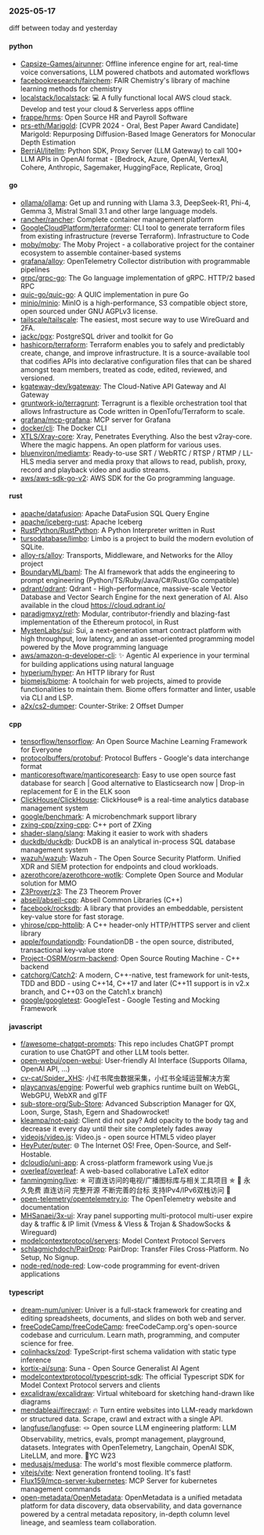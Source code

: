 ### 2025-05-17
diff between today and yesterday

#### python
* [Capsize-Games/airunner](https://github.com/Capsize-Games/airunner): Offline inference engine for art, real-time voice conversations, LLM powered chatbots and automated workflows
* [facebookresearch/fairchem](https://github.com/facebookresearch/fairchem): FAIR Chemistry's library of machine learning methods for chemistry
* [localstack/localstack](https://github.com/localstack/localstack): 💻 A fully functional local AWS cloud stack. Develop and test your cloud & Serverless apps offline
* [frappe/hrms](https://github.com/frappe/hrms): Open Source HR and Payroll Software
* [prs-eth/Marigold](https://github.com/prs-eth/Marigold): [CVPR 2024 - Oral, Best Paper Award Candidate] Marigold: Repurposing Diffusion-Based Image Generators for Monocular Depth Estimation
* [BerriAI/litellm](https://github.com/BerriAI/litellm): Python SDK, Proxy Server (LLM Gateway) to call 100+ LLM APIs in OpenAI format - [Bedrock, Azure, OpenAI, VertexAI, Cohere, Anthropic, Sagemaker, HuggingFace, Replicate, Groq]

#### go
* [ollama/ollama](https://github.com/ollama/ollama): Get up and running with Llama 3.3, DeepSeek-R1, Phi-4, Gemma 3, Mistral Small 3.1 and other large language models.
* [rancher/rancher](https://github.com/rancher/rancher): Complete container management platform
* [GoogleCloudPlatform/terraformer](https://github.com/GoogleCloudPlatform/terraformer): CLI tool to generate terraform files from existing infrastructure (reverse Terraform). Infrastructure to Code
* [moby/moby](https://github.com/moby/moby): The Moby Project - a collaborative project for the container ecosystem to assemble container-based systems
* [grafana/alloy](https://github.com/grafana/alloy): OpenTelemetry Collector distribution with programmable pipelines
* [grpc/grpc-go](https://github.com/grpc/grpc-go): The Go language implementation of gRPC. HTTP/2 based RPC
* [quic-go/quic-go](https://github.com/quic-go/quic-go): A QUIC implementation in pure Go
* [minio/minio](https://github.com/minio/minio): MinIO is a high-performance, S3 compatible object store, open sourced under GNU AGPLv3 license.
* [tailscale/tailscale](https://github.com/tailscale/tailscale): The easiest, most secure way to use WireGuard and 2FA.
* [jackc/pgx](https://github.com/jackc/pgx): PostgreSQL driver and toolkit for Go
* [hashicorp/terraform](https://github.com/hashicorp/terraform): Terraform enables you to safely and predictably create, change, and improve infrastructure. It is a source-available tool that codifies APIs into declarative configuration files that can be shared amongst team members, treated as code, edited, reviewed, and versioned.
* [kgateway-dev/kgateway](https://github.com/kgateway-dev/kgateway): The Cloud-Native API Gateway and AI Gateway
* [gruntwork-io/terragrunt](https://github.com/gruntwork-io/terragrunt): Terragrunt is a flexible orchestration tool that allows Infrastructure as Code written in OpenTofu/Terraform to scale.
* [grafana/mcp-grafana](https://github.com/grafana/mcp-grafana): MCP server for Grafana
* [docker/cli](https://github.com/docker/cli): The Docker CLI
* [XTLS/Xray-core](https://github.com/XTLS/Xray-core): Xray, Penetrates Everything. Also the best v2ray-core. Where the magic happens. An open platform for various uses.
* [bluenviron/mediamtx](https://github.com/bluenviron/mediamtx): Ready-to-use SRT / WebRTC / RTSP / RTMP / LL-HLS media server and media proxy that allows to read, publish, proxy, record and playback video and audio streams.
* [aws/aws-sdk-go-v2](https://github.com/aws/aws-sdk-go-v2): AWS SDK for the Go programming language.

#### rust
* [apache/datafusion](https://github.com/apache/datafusion): Apache DataFusion SQL Query Engine
* [apache/iceberg-rust](https://github.com/apache/iceberg-rust): Apache Iceberg
* [RustPython/RustPython](https://github.com/RustPython/RustPython): A Python Interpreter written in Rust
* [tursodatabase/limbo](https://github.com/tursodatabase/limbo): Limbo is a project to build the modern evolution of SQLite.
* [alloy-rs/alloy](https://github.com/alloy-rs/alloy): Transports, Middleware, and Networks for the Alloy project
* [BoundaryML/baml](https://github.com/BoundaryML/baml): The AI framework that adds the engineering to prompt engineering (Python/TS/Ruby/Java/C#/Rust/Go compatible)
* [qdrant/qdrant](https://github.com/qdrant/qdrant): Qdrant - High-performance, massive-scale Vector Database and Vector Search Engine for the next generation of AI. Also available in the cloud https://cloud.qdrant.io/
* [paradigmxyz/reth](https://github.com/paradigmxyz/reth): Modular, contributor-friendly and blazing-fast implementation of the Ethereum protocol, in Rust
* [MystenLabs/sui](https://github.com/MystenLabs/sui): Sui, a next-generation smart contract platform with high throughput, low latency, and an asset-oriented programming model powered by the Move programming language
* [aws/amazon-q-developer-cli](https://github.com/aws/amazon-q-developer-cli): ✨ Agentic AI experience in your terminal for building applications using natural language
* [hyperium/hyper](https://github.com/hyperium/hyper): An HTTP library for Rust
* [biomejs/biome](https://github.com/biomejs/biome): A toolchain for web projects, aimed to provide functionalities to maintain them. Biome offers formatter and linter, usable via CLI and LSP.
* [a2x/cs2-dumper](https://github.com/a2x/cs2-dumper): Counter-Strike: 2 Offset Dumper

#### cpp
* [tensorflow/tensorflow](https://github.com/tensorflow/tensorflow): An Open Source Machine Learning Framework for Everyone
* [protocolbuffers/protobuf](https://github.com/protocolbuffers/protobuf): Protocol Buffers - Google's data interchange format
* [manticoresoftware/manticoresearch](https://github.com/manticoresoftware/manticoresearch): Easy to use open source fast database for search | Good alternative to Elasticsearch now | Drop-in replacement for E in the ELK soon
* [ClickHouse/ClickHouse](https://github.com/ClickHouse/ClickHouse): ClickHouse® is a real-time analytics database management system
* [google/benchmark](https://github.com/google/benchmark): A microbenchmark support library
* [zxing-cpp/zxing-cpp](https://github.com/zxing-cpp/zxing-cpp): C++ port of ZXing
* [shader-slang/slang](https://github.com/shader-slang/slang): Making it easier to work with shaders
* [duckdb/duckdb](https://github.com/duckdb/duckdb): DuckDB is an analytical in-process SQL database management system
* [wazuh/wazuh](https://github.com/wazuh/wazuh): Wazuh - The Open Source Security Platform. Unified XDR and SIEM protection for endpoints and cloud workloads.
* [azerothcore/azerothcore-wotlk](https://github.com/azerothcore/azerothcore-wotlk): Complete Open Source and Modular solution for MMO
* [Z3Prover/z3](https://github.com/Z3Prover/z3): The Z3 Theorem Prover
* [abseil/abseil-cpp](https://github.com/abseil/abseil-cpp): Abseil Common Libraries (C++)
* [facebook/rocksdb](https://github.com/facebook/rocksdb): A library that provides an embeddable, persistent key-value store for fast storage.
* [yhirose/cpp-httplib](https://github.com/yhirose/cpp-httplib): A C++ header-only HTTP/HTTPS server and client library
* [apple/foundationdb](https://github.com/apple/foundationdb): FoundationDB - the open source, distributed, transactional key-value store
* [Project-OSRM/osrm-backend](https://github.com/Project-OSRM/osrm-backend): Open Source Routing Machine - C++ backend
* [catchorg/Catch2](https://github.com/catchorg/Catch2): A modern, C++-native, test framework for unit-tests, TDD and BDD - using C++14, C++17 and later (C++11 support is in v2.x branch, and C++03 on the Catch1.x branch)
* [google/googletest](https://github.com/google/googletest): GoogleTest - Google Testing and Mocking Framework

#### javascript
* [f/awesome-chatgpt-prompts](https://github.com/f/awesome-chatgpt-prompts): This repo includes ChatGPT prompt curation to use ChatGPT and other LLM tools better.
* [open-webui/open-webui](https://github.com/open-webui/open-webui): User-friendly AI Interface (Supports Ollama, OpenAI API, ...)
* [cv-cat/Spider_XHS](https://github.com/cv-cat/Spider_XHS): 小红书爬虫数据采集，小红书全域运营解决方案
* [playcanvas/engine](https://github.com/playcanvas/engine): Powerful web graphics runtime built on WebGL, WebGPU, WebXR and glTF
* [sub-store-org/Sub-Store](https://github.com/sub-store-org/Sub-Store): Advanced Subscription Manager for QX, Loon, Surge, Stash, Egern and Shadowrocket!
* [kleampa/not-paid](https://github.com/kleampa/not-paid): Client did not pay? Add opacity to the body tag and decrease it every day until their site completely fades away
* [videojs/video.js](https://github.com/videojs/video.js): Video.js - open source HTML5 video player
* [HeyPuter/puter](https://github.com/HeyPuter/puter): 🌐 The Internet OS! Free, Open-Source, and Self-Hostable.
* [dcloudio/uni-app](https://github.com/dcloudio/uni-app): A cross-platform framework using Vue.js
* [overleaf/overleaf](https://github.com/overleaf/overleaf): A web-based collaborative LaTeX editor
* [fanmingming/live](https://github.com/fanmingming/live): ✯ 可直连访问的电视/广播图标库与相关工具项目 ✯ 🔕 永久免费 直连访问 完整开源 不断完善的台标 支持IPv4/IPv6双栈访问 🔕
* [open-telemetry/opentelemetry.io](https://github.com/open-telemetry/opentelemetry.io): The OpenTelemetry website and documentation
* [MHSanaei/3x-ui](https://github.com/MHSanaei/3x-ui): Xray panel supporting multi-protocol multi-user expire day & traffic & IP limit (Vmess & Vless & Trojan & ShadowSocks & Wireguard)
* [modelcontextprotocol/servers](https://github.com/modelcontextprotocol/servers): Model Context Protocol Servers
* [schlagmichdoch/PairDrop](https://github.com/schlagmichdoch/PairDrop): PairDrop: Transfer Files Cross-Platform. No Setup, No Signup.
* [node-red/node-red](https://github.com/node-red/node-red): Low-code programming for event-driven applications

#### typescript
* [dream-num/univer](https://github.com/dream-num/univer): Univer is a full-stack framework for creating and editing spreadsheets, documents, and slides on both web and server.
* [freeCodeCamp/freeCodeCamp](https://github.com/freeCodeCamp/freeCodeCamp): freeCodeCamp.org's open-source codebase and curriculum. Learn math, programming, and computer science for free.
* [colinhacks/zod](https://github.com/colinhacks/zod): TypeScript-first schema validation with static type inference
* [kortix-ai/suna](https://github.com/kortix-ai/suna): Suna - Open Source Generalist AI Agent
* [modelcontextprotocol/typescript-sdk](https://github.com/modelcontextprotocol/typescript-sdk): The official Typescript SDK for Model Context Protocol servers and clients
* [excalidraw/excalidraw](https://github.com/excalidraw/excalidraw): Virtual whiteboard for sketching hand-drawn like diagrams
* [mendableai/firecrawl](https://github.com/mendableai/firecrawl): 🔥 Turn entire websites into LLM-ready markdown or structured data. Scrape, crawl and extract with a single API.
* [langfuse/langfuse](https://github.com/langfuse/langfuse): 🪢 Open source LLM engineering platform: LLM Observability, metrics, evals, prompt management, playground, datasets. Integrates with OpenTelemetry, Langchain, OpenAI SDK, LiteLLM, and more. 🍊YC W23
* [medusajs/medusa](https://github.com/medusajs/medusa): The world's most flexible commerce platform.
* [vitejs/vite](https://github.com/vitejs/vite): Next generation frontend tooling. It's fast!
* [Flux159/mcp-server-kubernetes](https://github.com/Flux159/mcp-server-kubernetes): MCP Server for kubernetes management commands
* [open-metadata/OpenMetadata](https://github.com/open-metadata/OpenMetadata): OpenMetadata is a unified metadata platform for data discovery, data observability, and data governance powered by a central metadata repository, in-depth column level lineage, and seamless team collaboration.
